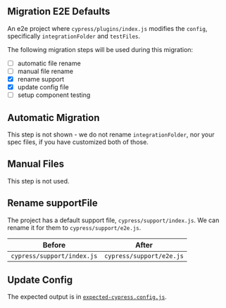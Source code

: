 ## Migration E2E Defaults

An e2e project where `cypress/plugins/index.js` modifies the `config`, specifically `integrationFolder` and `testFiles`.

The following migration steps will be used during this migration:

- [ ] automatic file rename
- [ ] manual file rename
- [x] rename support
- [x] update config file
- [ ] setup component testing

## Automatic Migration

This step is not shown - we do not rename `integrationFolder`, nor your spec files, if you have customized both of those.

## Manual Files

This step is not used.

## Rename supportFile

The project has a default support file, `cypress/support/index.js`. We can rename it for them to `cypress/support/e2e.js`.

| Before | After|
|---|---|
| `cypress/support/index.js` | `cypress/support/e2e.js` |

## Update Config

The expected output is in [`expected-cypress.config.js`](./expected-cypress.config.js).

